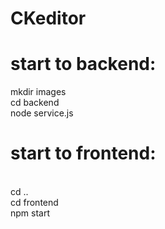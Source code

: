 # CKeditor

 # start to backend:  
 mkdir images
 <br/> cd backend    
 node service.js

# start to frontend: 
<br/> cd ..
<br/> cd frontend
<br/> npm start
